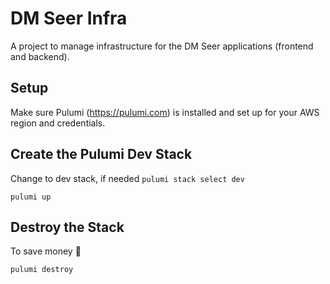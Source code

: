 # DM Seer Infra

A project to manage infrastructure for the DM Seer applications (frontend and backend).

## Setup

Make sure Pulumi (https://pulumi.com) is installed and set up for your AWS region and credentials.

## Create the Pulumi Dev Stack

Change to dev stack, if needed
`pulumi stack select dev`

`pulumi up`


## Destroy the Stack
To save money 🤣

`pulumi destroy`
